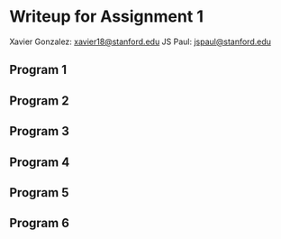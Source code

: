 # Writeup for Assignment 1

Xavier Gonzalez: xavier18@stanford.edu
JS Paul: jspaul@stanford.edu

## Program 1

## Program 2

## Program 3

## Program 4

## Program 5

## Program 6